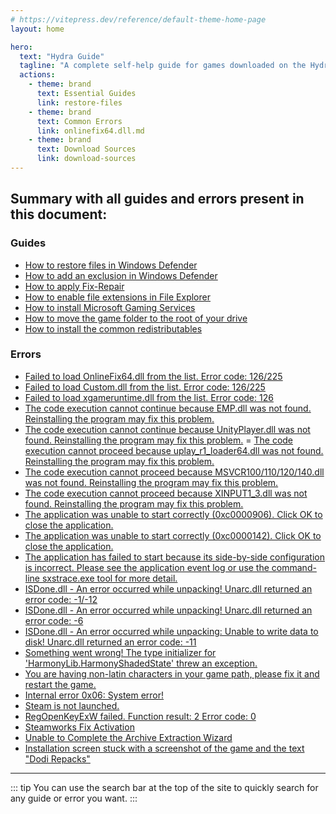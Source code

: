 ```yaml
---
# https://vitepress.dev/reference/default-theme-home-page
layout: home

hero:
  text: "Hydra Guide"
  tagline: "A complete self-help guide for games downloaded on the Hydra Launcher." 
  actions:
    - theme: brand
      text: Essential Guides
      link: restore-files
    - theme: brand
      text: Common Errors
      link: onlinefix64.dll.md
    - theme: brand
      text: Download Sources
      link: download-sources
---
```


## Summary with all guides and errors present in this document:

### Guides

- [How to restore files in Windows Defender](restore-files.md)
- [How to add an exclusion in Windows Defender](add-exclusion.md)
- [How to apply Fix-Repair](fix-repair.md)
- [How to enable file extensions in File Explorer](file-extensions.md)
- [How to install Microsoft Gaming Services](microsoft-gaming-services.md)
- [How to move the game folder to the root of your drive](root-drive.md)
- [How to install the common redistributables](common-redistributables.md)

### Errors

- [Failed to load OnlineFix64.dll from the list. Error code: 126/225](onlinefix64.dll.md)
- [Failed to load Custom.dll from the list. Error code: 126/225](custom.dll.md)
- [Failed to load xgameruntime.dll from the list. Error code: 126](xgameruntime.dll.md)
- [The code execution cannot continue because EMP.dll was not found. Reinstalling the program may fix this problem.](emp.dll.md)
- [The code execution cannot continue because UnityPlayer.dll was not found. Reinstalling the program may fix this problem.](unityplayer.dll.md)
= [The code execution cannot proceed because uplay_r1_loader64.dll was not found. Reinstalling the program may fix this problem.](uplay_r1_loader64.dll.md)
- [The code execution cannot proceed because MSVCR100/110/120/140.dll was not found. Reinstalling the program may fix this problem.](msvcr1xx.dll.md)
- [The code execution cannot proceed because XINPUT1_3.dll was not found. Reinstalling the program may fix this problem.](xinput1_3.dll.md)
- [The application was unable to start correctly (0xc0000906). Click OK to close the application.](0xc0000906.md)
- [The application was unable to start correctly (0xc0000142). Click OK to close the application.](0xc0000142.md)
- [The application has failed to start because its side-by-side configuration is incorrect. Please see the application event log or use the command-line sxstrace.exe tool for more detail.](side-by-side.md)
- [ISDone.dll - An error occurred while unpacking! Unarc.dll returned an error code: -1/-12](unarc-1-12.md)
- [ISDone.dll - An error occurred while unpacking! Unarc.dll returned an error code: -6](unarc-6.md)
- [ISDone.dll - An error occurred while unpacking: Unable to write data to disk! Unarc.dll returned an error code: -11](unarc-11.md)
- [Something went wrong! The type initializer for 'HarmonyLib.HarmonyShadedState' threw an exception.](harmonylib.md)
- [You are having non-latin characters in your game path, please fix it and restart the game.](non-latin-characters.md)
- [Internal error 0x06: System error!](0x06.md)
- [Steam is not launched.](steam-is-not-launched.md)
- [RegOpenKeyExW failed. Function result: 2 Error code: 0](regopenkeyexw.md)
- [Steamworks Fix Activation](steamworks-activation.md)
- [Unable to Complete the Archive Extraction Wizard](extracting.md)
- [Installation screen stuck with a screenshot of the game and the text "Dodi Repacks"](dodi-repacks.md)

___

::: tip You can use the search bar at the top of the site to quickly search for any guide or error you want.
:::